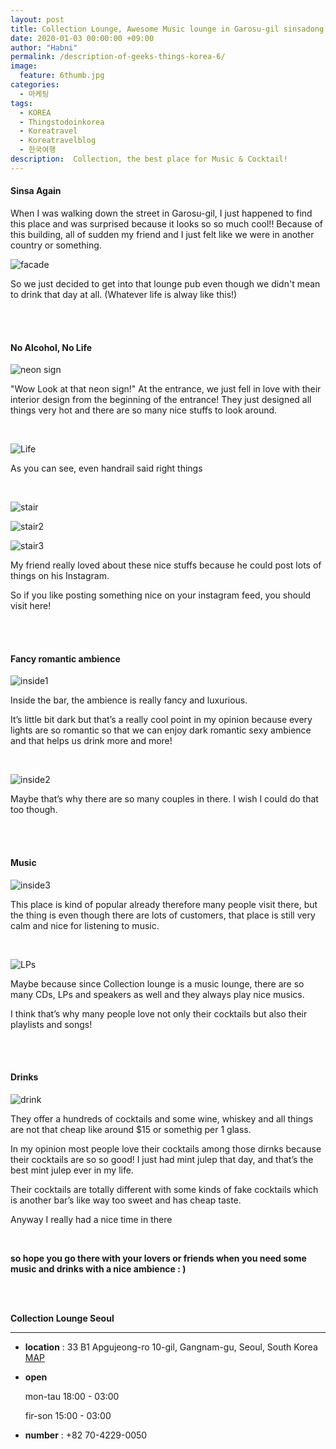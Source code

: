 ```yaml
---
layout: post
title: Collection Lounge, Awesome Music lounge in Garosu-gil sinsadong
date: 2020-01-03 00:00:00 +09:00
author: "Habni"
permalink: /description-of-geeks-things-korea-6/
image:
  feature: 6thumb.jpg
categories:
  - 마케팅
tags:
  - KOREA
  - Thingstodoinkorea
  - Koreatravel
  - Koreatravelblog
  - 한국여행
description:  Collection, the best place for Music & Cocktail! 
---
```


#### Sinsa Again

 When I was walking down the street in Garosu-gil, I just happened to find this place and was surprised because it looks so so much cool!! Because of this building, all of sudden my friend and I just felt like we were in another country or something. 

![facade](/img/post/06/6_02.jpg)

 So we just decided to get into that lounge pub even though we didn't mean to drink that day at all. (Whatever life is alway like this!)

<br>

<br>

#### No Alcohol, No Life

![neon sign](/img/post/06/6_03.jpg)

 "Wow Look at that neon sign!" 
At the entrance, we just fell in love with their interior design from the beginning of the entrance! 
They just designed all things very hot and there are so many nice stuffs to look around.

<br>

![Life](/img/post/06/6_04.jpg)

As you can see, even handrail said right things  

<br>

![stair](/img/post/06/6_05.jpg)

![stair2](/img/post/06/6_07.jpg)

![stair3](/img/post/06/6_06.jpg)

 My friend really loved about these nice stuffs because he could post lots of things on his Instagram. 

 So if you like posting something nice on your instagram feed, you should visit here!

<br>

<br>

#### Fancy romantic ambience

![inside1](/img/post/06/6_09.jpg)

 Inside the bar, the ambience is really fancy and luxurious. 

It’s little bit dark but that’s a really cool point in my opinion because every lights are so romantic so that we can enjoy dark romantic sexy ambience and that helps us drink more and more! 

<br>

![inside2](/img/post/06/6_10.jpg)

Maybe that’s why there are so many couples in there. I wish I could do that too though.

<br>

<br>

#### Music

![inside3](/img/post/06/6_11.jpg)

 This place is kind of popular already therefore many people visit there,  but the thing is even though there are lots of customers, that place is still very calm and nice for listening to music.

<br>

![LPs](/img/post/06/6_12.jpg)

 Maybe because since Collection lounge is a music lounge, there are so many CDs, LPs and speakers as well and they always play nice musics. 

 I think that’s why many people love not only their cocktails but also their playlists and songs!

<br>

<br>

#### Drinks

![drink](/img/post/06/6_08.jpg)

 They offer a hundreds of cocktails and some wine, whiskey and all things are not that cheap like around $15 or somethig per 1 glass.

 In my opinion most people love their cocktails among those dirnks because their cocktails are so so good! I just had mint julep that day, and that’s the best mint julep ever in my life.

 Their cocktails are totally different with some kinds of fake cocktails which is another bar’s like way too sweet and has cheap taste.

Anyway I really had a nice time in there

<br>

**so hope you go there with your lovers or friends 
when you need some music and drinks with a nice ambience : )**

<br>

<br>

**Collection Lounge Seoul**

<hr>


- **location** : 33 B1 Apgujeong-ro 10-gil, Gangnam-gu, Seoul, South Korea [MAP]([https://www.google.com/maps/place/%EC%84%9C%EC%9A%B8%ED%8A%B9%EB%B3%84%EC%8B%9C+%EA%B0%95%EB%82%A8%EA%B5%AC+%EC%8B%A0%EC%82%AC%EB%8F%99+%EC%95%95%EA%B5%AC%EC%A0%95%EB%A1%9C10%EA%B8%B8+33/@37.5214309,127.0199907,17z/data=!3m1!4b1!4m5!3m4!1s0x357ca3eb166b01fb:0x5e0e63f30b6a5cf6!8m2!3d37.5214267!4d127.0221794](https://www.google.com/maps/place/서울특별시+강남구+신사동+압구정로10길+33/@37.5214309,127.0199907,17z/data=!3m1!4b1!4m5!3m4!1s0x357ca3eb166b01fb:0x5e0e63f30b6a5cf6!8m2!3d37.5214267!4d127.0221794))

- **open**

  mon-tau 18:00 - 03:00

  fir-son 15:00 - 03:00

- **number** : +82 70-4229-0050

  <br>

  

  